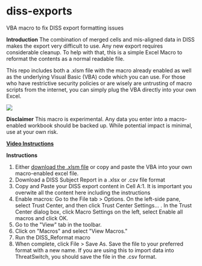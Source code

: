 # diss-exports
VBA macro to fix DISS export formatting issues

**Introduction**
The combination of merged cells and mis-aligned data in DISS makes the export very difficult to use. Any new export requires considerable cleanup. To help with that, this is a simple Excel Macro to reformat the contents as a normal readable file. 

This repo includes both a .xlsm file with the macro already enabled as well as the underlying Visual Basic (VBA) code which you can use. For those who have restrictive security policies or are wisely are untrusting of macro scripts from the internet, you can simply plug the VBA directly into your own Excel.

![](diss-improve-preview.gif)

**Disclaimer**
This macro is experimental. Any data you enter into a macro-enabled workbook should be backed up. While potential impact is minimal, use at your own risk.  

**[Video Instructions](https://www.loom.com/share/8b0efe3fe5d142e395597d8cde6f42b1)**

**Instructions**
1. Either [download the .xlsm file](https://github.com/dannysolow/diss-exports/raw/main/DISSv2.xlsm) or copy and paste the VBA into your own macro-enabled excel file.
2. Download a DISS Subject Report in a .xlsx or .csv file format
3. Copy and Paste your DISS export content in Cell A:1. It is important you overwite all the content here including the instructions
4. Enable macros: Go to the File tab > Options. On the left-side pane, select Trust Center, and then click Trust Center Settings… . In the Trust Center dialog box, click Macro Settings on the left, select Enable all macros and click OK.
5. Go to the "View" tab in the toolbar.
6. Click on "Macros" and select "View Macros."
7. Run the DISS_Reformat macro
8. When complete, click File > Save As. Save the file to your preferred format with a new name. If you are using this to import data into ThreatSwitch, you should save the file in the .csv format.

